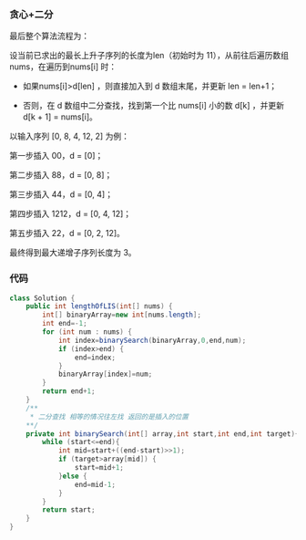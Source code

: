 ### 贪心+二分

最后整个算法流程为：

设当前已求出的最长上升子序列的长度为len（初始时为 11），从前往后遍历数组nums，在遍历到nums[i] 时：

* 如果nums[i]>d[len] ，则直接加入到 d 数组末尾，并更新 len = len+1；

* 否则，在 d 数组中二分查找，找到第一个比 nums[i] 小的数 d[k] ，并更新 d[k + 1] = nums[i]。

以输入序列 [0, 8, 4, 12, 2] 为例：

第一步插入 00，d = [0]；

第二步插入 88，d = [0, 8]；

第三步插入 44，d = [0, 4]；

第四步插入 1212，d = [0, 4, 12]；

第五步插入 22，d = [0, 2, 12]。

最终得到最大递增子序列长度为 3。

### 代码
~~~java
class Solution {
    public int lengthOfLIS(int[] nums) {
        int[] binaryArray=new int[nums.length];
        int end=-1;
        for (int num : nums) {
            int index=binarySearch(binaryArray,0,end,num);
            if (index>end) {
                end=index;
            }
            binaryArray[index]=num;
        }
        return end+1;
    }
    /**
     * 二分查找 相等的情况往左找 返回的是插入的位置
    **/
    private int binarySearch(int[] array,int start,int end,int target){
        while (start<=end){
            int mid=start+((end-start)>>1);
            if (target>array[mid]) {
                start=mid+1;
            }else {
                end=mid-1;
            }
        }
        return start;
    }
}
~~~

